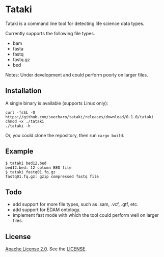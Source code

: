 # Tataki

Tataki is a command line tool for detecting life science data types.

Currently supports the following file types.

- bam
- fasta
- fastq
- fastq.gz
- bed

Notes: Under development and could perform poorly on larger files.

## Installation

A single binary is available (supports Linux only):

```shell
curl -fsSL -O https://github.com/suecharo/tataki/releases/download/0.1.0/tataki
chmod +x ./tataki
./tataki -h
```

Or, you could clone the repository, then run `cargo build`.


## Example

```
$ tataki bed12.bed
bed12.bed: 12 column BED file
$ tataki fastq01.fq.gz 
fastq01.fq.gz: gzip compressed fastq file
```

## Todo

- add support for more file types, such as .sam, .vcf, .gtf, etc.
- add support for EDAM ontology.
- implement fast mode with which the tool could perform well on larger files.
## License

[Apache License 2.0](https://www.apache.org/licenses/LICENSE-2.0). See the [LICENSE](https://github.com/suecharo/tataki/blob/main/LICENSE).
